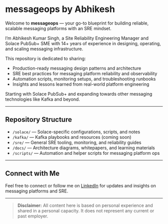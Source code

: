 # messageops by Abhikesh

Welcome to **messageops** — your go-to blueprint for building reliable, scalable messaging platforms with an SRE mindset.

I’m Abhikesh Kumar Singh, a Site Reliability Engineering Manager and Solace PubSub+ SME with 14+ years of experience in designing, operating, and scaling messaging infrastructure.

This repository is dedicated to sharing:

- Production-ready messaging design patterns and architecture  
- SRE best practices for messaging platform reliability and observability  
- Automation scripts, monitoring setups, and troubleshooting runbooks  
- Insights and lessons learned from real-world platform engineering  

Starting with Solace PubSub+ and expanding towards other messaging technologies like Kafka and beyond.

---

## Repository Structure

- `/solace/` — Solace-specific configurations, scripts, and notes  
- `/kafka/` — Kafka playbooks and resources (coming soon)  
- `/sre/` — General SRE tooling, monitoring, and reliability guides  
- `/docs/` — Architecture diagrams, whitepapers, and learning materials  
- `/scripts/` — Automation and helper scripts for messaging platform ops  

---

## Connect with Me

Feel free to connect or follow me on [LinkedIn](https://www.linkedin.com/in/abhikesh/) for updates and insights on messaging platforms and SRE.

---

> **Disclaimer:** All content here is based on personal experience and shared in a personal capacity. It does not represent any current or past employer.
